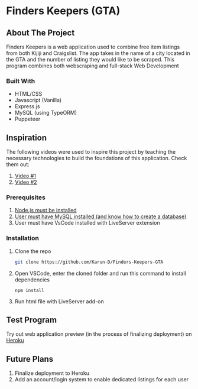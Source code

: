 <!-- PROJECT Title -->
# Finders Keepers (GTA)

<!-- ABOUT THE PROJECT -->
## About The Project

Finders Keepers is a web application used to combine free item listings from both Kijiji and Craigslist. The app takes in the name of a city located in the GTA and the number of listing they would like to be scraped. This program combines both webscraping and full-stack Web Development 

### Built With

* HTML/CSS
* Javascript (Vanilla)
* Express.js
* MySQL (using TypeORM)
* Puppeteer

<!-- USAGE EXAMPLES -->
## Inspiration
The following videos were used to inspire this project by teaching the necessary technologies to build the foundations of this application. Check them out:
1. [Video #1](https://www.youtube.com/watch?v=7FjhF6Hy9gY)
2. [Video #2](https://www.youtube.com/watch?v=JaMCxVWtW58&t=2188s)

### Prerequisites

1. [Node.js must be installed](https://nodejs.org/en/download/)
2. [User must have MySQL installed (and know how to create a database)](https://dev.mysql.com/doc/mysql-installation-excerpt/5.7/en/)
3. User must have VsCode installed with LiveServer extension

### Installation

1. Clone the repo
   ```sh
   git clone https://github.com/Karun-D/Finders-Keepers-GTA
   ```
2. Open VSCode, enter the cloned folder and run this command to install dependencies
   ```JS
   npm install
   ```
3. Run html file with LiveServer add-on

<!-- USAGE EXAMPLES -->
## Test Program

Try out web application preview (in the process of finalizing deployment) on [Heroku](https://finders-keepers-gta.herokuapp.com/)

<!-- ROADMAP -->
## Future Plans

1. Finalize deployment to Heroku
2. Add an account/login system to enable dedicated listings for each user
